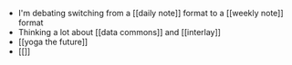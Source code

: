 - I'm debating switching from a [[daily note]] format to a [[weekly note]] format
- Thinking a lot about [[data commons]] and [[interlay]]
- [[yoga the future]]
- [[]]